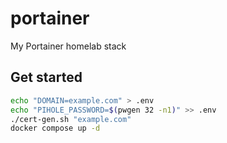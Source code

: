 # portainer

My Portainer homelab stack

## Get started

```bash
echo "DOMAIN=example.com" > .env
echo "PIHOLE_PASSWORD=$(pwgen 32 -n1)" >> .env
./cert-gen.sh "example.com"
docker compose up -d
```
